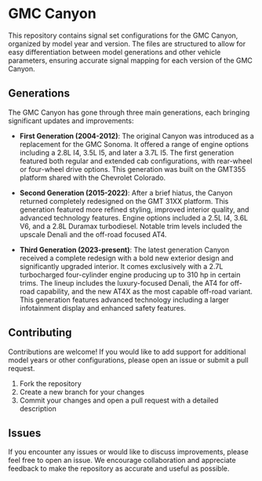 # GMC Canyon

This repository contains signal set configurations for the GMC Canyon, organized by model year and version. The files are structured to allow for easy differentiation between model generations and other vehicle parameters, ensuring accurate signal mapping for each version of the GMC Canyon.

## Generations

The GMC Canyon has gone through three main generations, each bringing significant updates and improvements:

- **First Generation (2004-2012)**: The original Canyon was introduced as a replacement for the GMC Sonoma. It offered a range of engine options including a 2.8L I4, 3.5L I5, and later a 3.7L I5. The first generation featured both regular and extended cab configurations, with rear-wheel or four-wheel drive options. This generation was built on the GMT355 platform shared with the Chevrolet Colorado.

- **Second Generation (2015-2022)**: After a brief hiatus, the Canyon returned completely redesigned on the GMT 31XX platform. This generation featured more refined styling, improved interior quality, and advanced technology features. Engine options included a 2.5L I4, 3.6L V6, and a 2.8L Duramax turbodiesel. Notable trim levels included the upscale Denali and the off-road focused AT4.

- **Third Generation (2023-present)**: The latest generation Canyon received a complete redesign with a bold new exterior design and significantly upgraded interior. It comes exclusively with a 2.7L turbocharged four-cylinder engine producing up to 310 hp in certain trims. The lineup includes the luxury-focused Denali, the AT4 for off-road capability, and the new AT4X as the most capable off-road variant. This generation features advanced technology including a larger infotainment display and enhanced safety features.

## Contributing

Contributions are welcome! If you would like to add support for additional model years or other configurations, please open an issue or submit a pull request.

1. Fork the repository
2. Create a new branch for your changes
3. Commit your changes and open a pull request with a detailed description

## Issues

If you encounter any issues or would like to discuss improvements, please feel free to open an issue. We encourage collaboration and appreciate feedback to make the repository as accurate and useful as possible.
